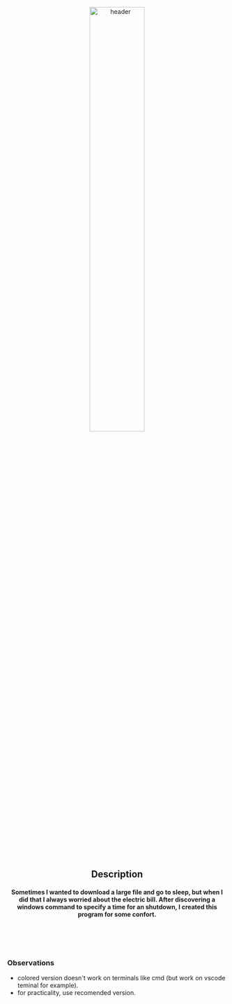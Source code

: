 <p align="center">
  <img src="https://eu-images.contentstack.com/v3/assets/blt66983808af36a8ef/blt62c514926ab80c97/60e389f2291ae223364da9a4/unplug.png" alt="header" width="50%" height="50%"/>
</p>


<div align="center">
<h2> Description </h2>
<h4>
Sometimes I wanted to download a large file and go to sleep, but when I did that I always worried about the electric bill. After discovering a windows command to specify a time for an shutdown, I created this program for some confort.
</h4>
</div>


<br><br><br>
### Observations

+ colored version doesn't work on terminals like cmd (but work on vscode teminal for example).
+ for practicality, use recomended version.

